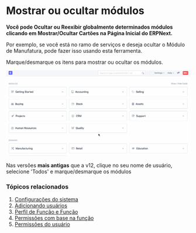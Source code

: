 # Mostrar ou ocultar módulos


**Você pode Ocultar ou Reexibir globalmente determinados módulos clicando em Mostrar/Ocultar Cartões na Página Inicial do ERPNext.**


Por exemplo, se você está no ramo de serviços e deseja ocultar o Módulo de Manufatura, pode fazer isso usando esta ferramenta.


Marque/desmarque os itens para mostrar ou ocultar os módulos.


![Configurações do módulo](/files/show-hide-modules.gif)


Nas versões **mais antigas** que a v12, clique no seu nome de usuário, selecione 'Todos' e marque/desmarque os módulos


### Tópicos relacionados


1. [Configurações do sistema](/docs/v13/user/manual/en/setting-up/settings/system-settings)
2. [Adicionando usuários](/docs/v13/user/manual/en/setting-up/users-and-permissions/adding-users)
3. [Perfil de Função e Função](/docs/v13/user/manual/en/setting-up/users-and-permissions/role-and-role-profile)
4. [Permissões com base na função](/docs/v13/user/manual/en/setting-up/users-and-permissions/role-based-permissions)
5. [Permissões do usuário](/docs/v13/user/manual/en/setting-up/users-and-permissions/user-permissions)